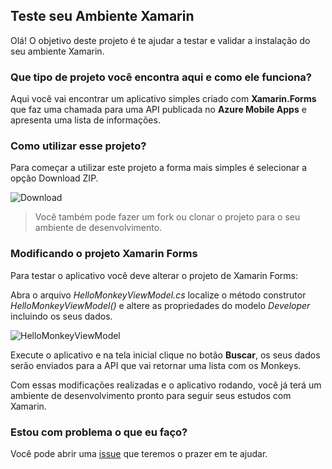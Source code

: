 ## Teste seu Ambiente Xamarin

Olá! O objetivo deste projeto é te ajudar a testar e validar a instalação do seu ambiente Xamarin. 

### Que tipo de projeto você encontra aqui e como ele funciona?
Aqui você vai encontrar um aplicativo simples criado com **Xamarin.Forms** que faz uma chamada para uma API publicada no **Azure Mobile Apps** e apresenta uma lista de informações.

### Como utilizar esse projeto?
Para começar a utilizar este projeto a forma mais simples é selecionar a opção Download ZIP.

![Download](/images/download.gif)

> Você também pode fazer um fork ou clonar o projeto para o seu ambiente de desenvolvimento.

### Modificando o projeto Xamarin Forms
Para testar o aplicativo você deve alterar o projeto de Xamarin Forms:

Abra o arquivo *HelloMonkeyViewModel.cs* localize o método construtor *HelloMonkeyViewModel()* e altere as propriedades do modelo *Developer* incluindo os seus dados.

![HelloMonkeyViewModel](/images/alterar.png)

Execute o aplicativo e na tela inicial clique no botão **Buscar**, os seus dados serão enviados para a API que vai retornar uma lista com os Monkeys.

Com essas modificações realizadas e o aplicativo rodando, você já terá um ambiente de desenvolvimento pronto para seguir seus estudos com Xamarin.

### Estou com problema o que eu faço?
Você pode abrir uma [issue](https://github.com/MonkeyNights/xamarin-teste-seu-ambiente/issues/new) que teremos o prazer em te ajudar.
